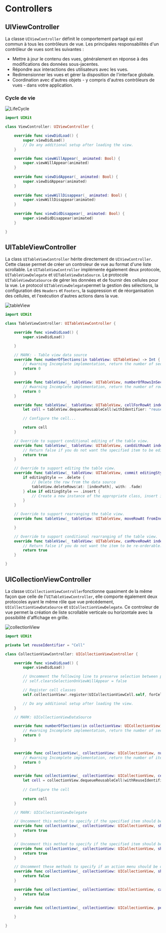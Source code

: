 # Controllers

## UIViewController

La classe `UIViewController` définit le comportement partagé qui est commun à tous les contrôleurs de vue.
Les principales responsabilités d'un contrôleur de vues sont les suivantes :
* Mettre à jour le contenu des vues, généralement en réponse à des modifications des données sous-jacentes.
* Répondre aux interactions des utilisateurs avec les vues.
* Redimensionner les vues et gérer la disposition de l'interface globale.
* Coordination avec d'autres objets - y compris d'autres contrôleurs de vues - dans votre application.

### Cycle de vie
![LifeCycle](Images/LifeCycle.png)
```swift
import UIKit

class ViewController: UIViewController {

    override func viewDidLoad() {
        super.viewDidLoad()
        // Do any additional setup after loading the view.
    }

    override func viewWillAppear(_ animated: Bool) {
        super.viewWillAppear(animated)
    }
    
    override func viewDidAppear(_ animated: Bool) {
        super.viewDidAppear(animated)
    }
    
    override func viewWillDisappear(_ animated: Bool) {
        super.viewWillDisappear(animated)
    }
    
    override func viewDidDisappear(_ animated: Bool) {
        super.viewDidDisappear(animated)
    }

}
```

## UITableViewController

La class `UITableViewController` hérite directement de `UIViewController`. Cette classe permet de créer un controleur de vue au format d'une liste scrollable. Le `UITableViewController` implémente également deux protocole, `UITableViewDelegate` et `UITableViewDataSource`. Le protocole `UITableViewDataSource` de gérer les données et de fournir des cellules pour la vue. Le protocol `UITableViewDelegate`permet la gestion des sélections, la configuration des `Headers` et `Footers`, la suppression et de réorganisation des cellules, et l'exécution d'autres actions dans la vue.

![tableView](Images/tableView.png)

```swift
import UIKit

class TableViewController: UITableViewController {

    override func viewDidLoad() {
        super.viewDidLoad()

    }

    // MARK: - Table view data source
    override func numberOfSections(in tableView: UITableView) -> Int {
        // #warning Incomplete implementation, return the number of sections
        return 0
    }

    override func tableView(_ tableView: UITableView, numberOfRowsInSection section: Int) -> Int {
        // #warning Incomplete implementation, return the number of rows
        return 0
    }

    override func tableView(_ tableView: UITableView, cellForRowAt indexPath: IndexPath) -> UITableViewCell {
        let cell = tableView.dequeueReusableCell(withIdentifier: "reuseIdentifier", for: indexPath)

        // Configure the cell...

        return cell
    }

    // Override to support conditional editing of the table view.
    override func tableView(_ tableView: UITableView, canEditRowAt indexPath: IndexPath) -> Bool {
        // Return false if you do not want the specified item to be editable.
        return true
    }

    // Override to support editing the table view.
    override func tableView(_ tableView: UITableView, commit editingStyle: UITableViewCell.EditingStyle, forRowAt indexPath: IndexPath) {
        if editingStyle == .delete {
            // Delete the row from the data source
            tableView.deleteRows(at: [indexPath], with: .fade)
        } else if editingStyle == .insert {
            // Create a new instance of the appropriate class, insert it into the array, and add a new row to the table view
        }    
    }

    // Override to support rearranging the table view.
    override func tableView(_ tableView: UITableView, moveRowAt fromIndexPath: IndexPath, to: IndexPath) {

    }

    // Override to support conditional rearranging of the table view.
    override func tableView(_ tableView: UITableView, canMoveRowAt indexPath: IndexPath) -> Bool {
        // Return false if you do not want the item to be re-orderable.
        return true
    }

}
```

## UICollectionViewController

La classe `UICollectionViewController`fonctionne quasiment de la même façon que celle de l'`UITableViewController`, elle comporte également deux protocoles ayant le même rôle que vue précédement, `UICollectionViewDataSource` et `UICollectionViewDelegate`. Ce controleur de vue permet la création de liste scrollable verticale ou horizontale avec la possibilité d'affichage en grille.

![collectionView](Images/collectionView.png)

```swift
import UIKit

private let reuseIdentifier = "Cell"

class CollectionViewController: UICollectionViewController {

    override func viewDidLoad() {
        super.viewDidLoad()

        // Uncomment the following line to preserve selection between presentations
        // self.clearsSelectionOnViewWillAppear = false

        // Register cell classes
        self.collectionView!.register(UICollectionViewCell.self, forCellWithReuseIdentifier: reuseIdentifier)

        // Do any additional setup after loading the view.
    }

    // MARK: UICollectionViewDataSource

    override func numberOfSections(in collectionView: UICollectionView) -> Int {
        // #warning Incomplete implementation, return the number of sections
        return 0
    }


    override func collectionView(_ collectionView: UICollectionView, numberOfItemsInSection section: Int) -> Int {
        // #warning Incomplete implementation, return the number of items
        return 0
    }

    override func collectionView(_ collectionView: UICollectionView, cellForItemAt indexPath: IndexPath) -> UICollectionViewCell {
        let cell = collectionView.dequeueReusableCell(withReuseIdentifier: reuseIdentifier, for: indexPath)
    
        // Configure the cell
    
        return cell
    }

    // MARK: UICollectionViewDelegate

    // Uncomment this method to specify if the specified item should be highlighted during tracking
    override func collectionView(_ collectionView: UICollectionView, shouldHighlightItemAt indexPath: IndexPath) -> Bool {
        return true
    }

    // Uncomment this method to specify if the specified item should be selected
    override func collectionView(_ collectionView: UICollectionView, shouldSelectItemAt indexPath: IndexPath) -> Bool {
        return true
    }

    // Uncomment these methods to specify if an action menu should be displayed for the specified item, and react to actions performed on the item
    override func collectionView(_ collectionView: UICollectionView, shouldShowMenuForItemAt indexPath: IndexPath) -> Bool {
        return false
    }

    override func collectionView(_ collectionView: UICollectionView, canPerformAction action: Selector, forItemAt indexPath: IndexPath, withSender sender: Any?) -> Bool {
        return false
    }

    override func collectionView(_ collectionView: UICollectionView, performAction action: Selector, forItemAt indexPath: IndexPath, withSender sender: Any?) {
    
    }

}
```

